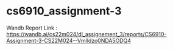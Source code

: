 # cs6910_assignment-3

Wandb Report Link : https://wandb.ai/cs22m024/dl_assignement_3/reports/CS6910-Assignment-3-CS22M024--Vmlldzo0NDA5ODQ4

